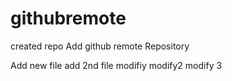 # githubremote
created repo
Add github remote Repository

Add new file
add 2nd file
 modifiy
 modify2
 modify 3